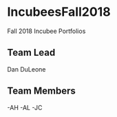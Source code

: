 # IncubeesFall2018
Fall 2018 Incubee Portfolios

## Team Lead
Dan DuLeone

## Team Members
-AH
-AL
-JC